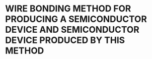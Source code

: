 # WIRE BONDING METHOD FOR PRODUCING A SEMICONDUCTOR DEVICE AND SEMICONDUCTOR DEVICE PRODUCED BY THIS METHOD